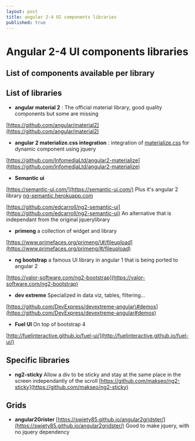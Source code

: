 ```yaml
---
layout: post
title: angular 2-4 UI components libraries
published: true
---
```


# Angular 2-4 UI components libraries

## List of components available per library

## List of libraries

* **angular material 2** : The official material  library, good quality components but some are missing

[https://github.com/angular/material2](https://github.com/angular/material2)

* **angular 2 materialize.css integration** : integration of [materialize.css](http://materializecss.com/) for dynamic component using jquery

[https://github.com/InfomediaLtd/angular2-materialize](https://github.com/InfomediaLtd/angular2-materialize)

* **Semantic ui**

[https://semantic-ui.com/](https://semantic-ui.com/) Plus it's angular 2 library [ng-semantic.herokuapp.com](https://github.com/sinsunsan/dev-wiki/tree/e91a89337cb472fad5198a7110a0eaa8d63d66f5/ng-semantic.herokuapp.com)

[https://github.com/edcarroll/ng2-semantic-ui](https://github.com/edcarroll/ng2-semantic-ui) An alternative that is independant from the original jquerylibrary

* **primeng** a collection of widget and library

[https://www.primefaces.org/primeng/\#/fileupload](https://www.primefaces.org/primeng/#/fileupload)

* **ng bootstrap** a famous UI library in angular 1 that is being ported to angular 2

[https://valor-software.com/ng2-bootstrap](https://valor-software.com/ng2-bootstrap)

* **dev extreme** Specialized in data viz, tables, filtering...

[https://github.com/DevExpress/devextreme-angular\#demos](https://github.com/DevExpress/devextreme-angular#demos)

* **Fuel UI** On top of bootstrap 4

[http://fuelinteractive.github.io/fuel-ui/](http://fuelinteractive.github.io/fuel-ui/)

## Specific libraries

* **ng2-sticky** Allow a div to be sticky and stay at the same place in the screen independantly of the scroll [https://github.com/makseo/ng2-sticky](https://github.com/makseo/ng2-sticky)

## Grids

* **angular2Grister** [https://swiety85.github.io/angular2gridster/](https://swiety85.github.io/angular2gridster/) Good to make jquery, with no jquery dependency

